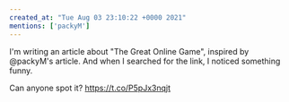 ```yaml
---
created_at: "Tue Aug 03 23:10:22 +0000 2021"
mentions: ['packyM']
---
```


I'm writing an article about "The Great Online Game", inspired by @packyM's article. And when I searched for the link, I noticed something funny. 

Can anyone spot it? https://t.co/P5pJx3nqjt